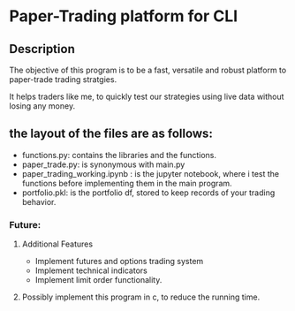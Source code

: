 # Paper-Trading platform for CLI

## Description

The objective of this program is to be a fast, versatile and robust platform to paper-trade trading stratgies. 

It helps traders like me, to quickly test our strategies using live data without losing any money.

## the layout of the files are as follows:

* functions.py: contains the libraries and the functions.
* paper_trade.py: is synonymous with main.py
* paper_trading_working.ipynb : is the jupyter notebook, where i test the functions before implementing them in the main program.
* portfolio.pkl: is the portfolio df, stored to keep records of your trading behavior.

### Future:

1. Additional Features
	* Implement futures and options trading system
	* Implement technical indicators
	* Implement limit order functionality.

2. Possibly implement this program in c, to reduce the running time.
